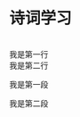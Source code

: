 <html>
  <head>
    <h1>诗词学习</h1>
  </head>
  <body>
    <br>我是第一行<br>我是第二行
    <p>我是第一段</p>
    <p>我是第二段</p>
  </body>
</html>
